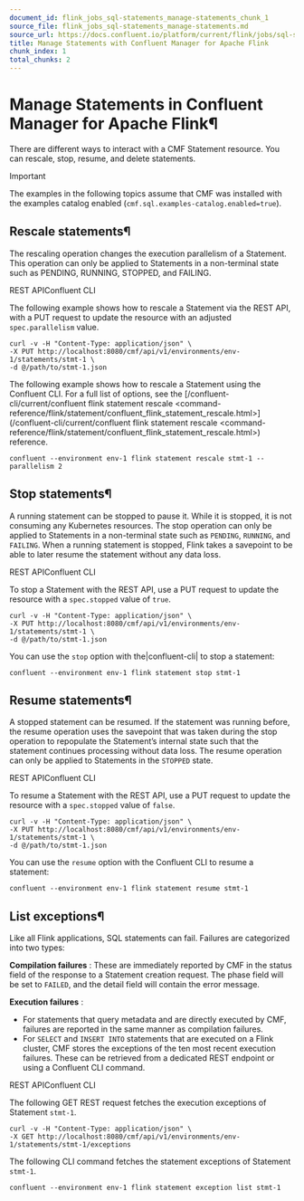 ```yaml
---
document_id: flink_jobs_sql-statements_manage-statements_chunk_1
source_file: flink_jobs_sql-statements_manage-statements.md
source_url: https://docs.confluent.io/platform/current/flink/jobs/sql-statements/manage-statements.html
title: Manage Statements with Confluent Manager for Apache Flink
chunk_index: 1
total_chunks: 2
---
```


# Manage Statements in Confluent Manager for Apache Flink¶

There are different ways to interact with a CMF Statement resource. You can rescale, stop, resume, and delete statements.

Important

The examples in the following topics assume that CMF was installed with the examples catalog enabled (`cmf.sql.examples-catalog.enabled=true`).

## Rescale statements¶

The rescaling operation changes the execution parallelism of a Statement. This operation can only be applied to Statements in a non-terminal state such as PENDING, RUNNING, STOPPED, and FAILING.

REST APIConfluent CLI

The following example shows how to rescale a Statement via the REST API, with a PUT request to update the resource with an adjusted `spec.parallelism` value.

    curl -v -H "Content-Type: application/json" \
    -X PUT http://localhost:8080/cmf/api/v1/environments/env-1/statements/stmt-1 \
    -d @/path/to/stmt-1.json

The following example shows how to rescale a Statement using the Confluent CLI. For a full list of options, see the [/confluent-cli/current/confluent flink statement rescale <command-reference/flink/statement/confluent_flink_statement_rescale.html>](/confluent-cli/current/confluent flink statement rescale <command-reference/flink/statement/confluent_flink_statement_rescale.html>) reference.

    confluent --environment env-1 flink statement rescale stmt-1 --parallelism 2

## Stop statements¶

A running statement can be stopped to pause it. While it is stopped, it is not consuming any Kubernetes resources. The stop operation can only be applied to Statements in a non-terminal state such as `PENDING`, `RUNNING`, and `FAILING`. When a running statement is stopped, Flink takes a savepoint to be able to later resume the statement without any data loss.

REST APIConfluent CLI

To stop a Statement with the REST API, use a PUT request to update the resource with a `spec.stopped` value of `true`.

    curl -v -H "Content-Type: application/json" \
    -X PUT http://localhost:8080/cmf/api/v1/environments/env-1/statements/stmt-1 \
    -d @/path/to/stmt-1.json

You can use the `stop` option with the|confluent-cli| to stop a statement:

    confluent --environment env-1 flink statement stop stmt-1

## Resume statements¶

A stopped statement can be resumed. If the statement was running before, the resume operation uses the savepoint that was taken during the stop operation to repopulate the Statement’s internal state such that the statement continues processing without data loss. The resume operation can only be applied to Statements in the `STOPPED` state.

REST APIConfluent CLI

To resume a Statement with the REST API, use a PUT request to update the resource with a `spec.stopped` value of `false`.

    curl -v -H "Content-Type: application/json" \
    -X PUT http://localhost:8080/cmf/api/v1/environments/env-1/statements/stmt-1 \
    -d @/path/to/stmt-1.json

You can use the `resume` option with the Confluent CLI to resume a statement:

    confluent --environment env-1 flink statement resume stmt-1

## List exceptions¶

Like all Flink applications, SQL statements can fail. Failures are categorized into two types:

**Compilation failures** : These are immediately reported by CMF in the status field of the response to a Statement creation request. The phase field will be set to `FAILED`, and the detail field will contain the error message.

**Execution failures** :

  * For statements that query metadata and are directly executed by CMF, failures are reported in the same manner as compilation failures.
  * For `SELECT` and `INSERT INTO` statements that are executed on a Flink cluster, CMF stores the exceptions of the ten most recent execution failures. These can be retrieved from a dedicated REST endpoint or using a Confluent CLI command.

REST APIConfluent CLI

The following GET REST request fetches the execution exceptions of Statement `stmt-1`.

    curl -v -H "Content-Type: application/json" \
    -X GET http://localhost:8080/cmf/api/v1/environments/env-1/statements/stmt-1/exceptions

The following CLI command fetches the statement exceptions of Statement `stmt-1`.

    confluent --environment env-1 flink statement exception list stmt-1
